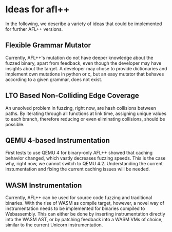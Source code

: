 # Ideas for afl++

In the following, we describe a variety of ideas that could be implemented for further AFL++ versions.

## Flexible Grammar Mutator

Currently, AFL++'s mutation do not have deeper knowledge about the fuzzed binary, apart from feedback, even though the developer may have insights about the target. A developer may chose to provide dictionaries and implement own mutations in python or c, but an easy mutator that behaves according to a given grammar, does not exist.

## LTO Based Non-Colliding Edge Coverage

An unsolved problem in fuzzing, right now, are hash collisions between paths. By iterating through all functions at link time, assigning unique values to each branch, therefore reducing or even eliminating collisions, should be possible.

## QEMU 4-based Instrumentation

First tests to use QEMU 4 for binary-only AFL++ showed that caching behavior changed, which vastly decreases fuzzing speeds.
This is the case why, right now, we cannot switch to QEMU 4.2. Understanding the current instumentation and fixing the current caching issues will be needed.

## WASM Instrumentation

Currently, AFL++ can be used for source code fuzzing and traditional binaries.
With the rise of WASM as compile target, however, a novel way of instrumentation needs to be implemented for binaries compiled to Webassembly. This can either be done by inserting instrumentation directly into the WASM AST, or by patching feedback into a WASM VMs of choice, similar to the current Unicorn instrumentation.
